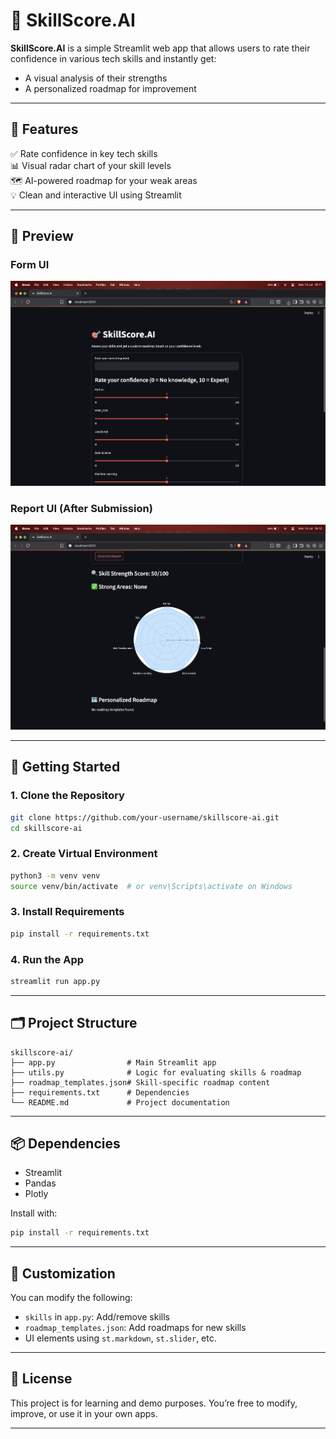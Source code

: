# 🎯 SkillScore.AI

**SkillScore.AI** is a simple Streamlit web app that allows users to rate their confidence in various tech skills and instantly get:

- A visual analysis of their strengths
- A personalized roadmap for improvement

---

## 🧠 Features

✅ Rate confidence in key tech skills  
📊 Visual radar chart of your skill levels  
🗺️ AI-powered roadmap for your weak areas  
💡 Clean and interactive UI using Streamlit

---

## 📸 Preview

### Form UI

![Form Preview](/screenshots/Screenshot%202025-07-14%20at%2018.11.25.png)

### Report UI (After Submission)

![Report Preview](/screenshots/Screenshot%202025-07-14%20at%2018.12.06.png)

---

## 🚀 Getting Started

### 1. Clone the Repository

```bash
git clone https://github.com/your-username/skillscore-ai.git
cd skillscore-ai
```

### 2. Create Virtual Environment

```bash
python3 -m venv venv
source venv/bin/activate  # or venv\Scripts\activate on Windows
```

### 3. Install Requirements

```bash
pip install -r requirements.txt
```

### 4. Run the App

```bash
streamlit run app.py
```

---

## 🗂️ Project Structure

```
skillscore-ai/
├── app.py                # Main Streamlit app
├── utils.py              # Logic for evaluating skills & roadmap
├── roadmap_templates.json# Skill-specific roadmap content
├── requirements.txt      # Dependencies
└── README.md             # Project documentation
```

---

## 📦 Dependencies

- Streamlit
- Pandas
- Plotly

Install with:

```bash
pip install -r requirements.txt
```

---

## 🧩 Customization

You can modify the following:

- `skills` in `app.py`: Add/remove skills
- `roadmap_templates.json`: Add roadmaps for new skills
- UI elements using `st.markdown`, `st.slider`, etc.

---

## 📄 License

This project is for learning and demo purposes. You’re free to modify, improve, or use it in your own apps.

---
